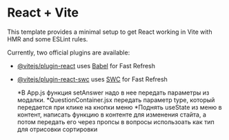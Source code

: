 # React + Vite

This template provides a minimal setup to get React working in Vite with HMR and some ESLint rules.

Currently, two official plugins are available:

- [@vitejs/plugin-react](https://github.com/vitejs/vite-plugin-react/blob/main/packages/plugin-react/README.md) uses [Babel](https://babeljs.io/) for Fast Refresh
- [@vitejs/plugin-react-swc](https://github.com/vitejs/vite-plugin-react-swc) uses [SWC](https://swc.rs/) for Fast Refresh



    *В App.js функция setAnswer надо в нее передать параметры из модалки.
    *QuestionContainer.jsx передать параметр type, который передается при клике на кнопки меню
    *Поднять useState из меню в контент, написать функцию в контенте для изменения стайта, 
а потом передать его через пропсы в вопросы использоать как тип для отрисовки сортировки
